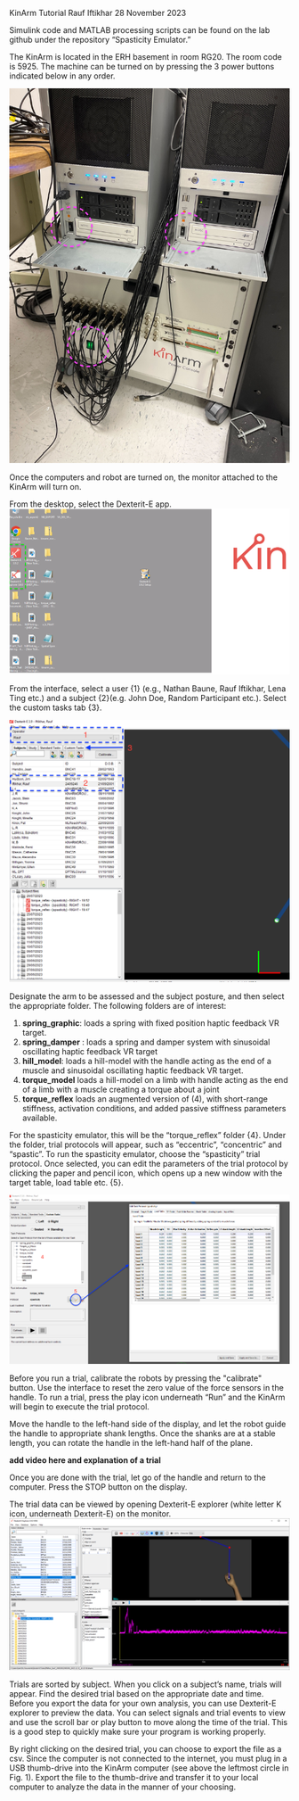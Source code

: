 KinArm Tutorial
Rauf Iftikhar
28 November 2023

Simulink code and MATLAB processing scripts can be found on the lab github under the repository “Spasticity Emulator.” 

The KinArm is located in the ERH basement in room RG20. The room code is 5925. The machine can be turned on by pressing the 3 power buttons indicated below in any order. 

![KinArm Power Buttons](./Tutorial/kinarm_computers.jpg)

Once the computers and robot are turned on, the monitor attached to the KinArm will turn on. 

From the desktop, select the Dexterit-E app. 
![KinArm Monitor](./Tutorial/desktop.png)


From the interface, select a user {1} (e.g., Nathan Baune, Rauf Iftikhar, Lena Ting etc.) and a subject {2}(e.g. John Doe, Random Participant etc.). Select the custom tasks tab {3}. 

![Dexterit-E Interface](./Tutorial/dext.PNG)


Designate the arm to be assessed and the subject posture, and then select the appropriate folder. The following folders are of interest:
1. **spring_graphic**: loads a spring with fixed position haptic feedback VR target.
2. **spring_damper** : loads a spring and damper system with sinusoidal oscillating haptic feedback VR target
3. **hill_model**: loads a hill-model with the handle acting as the end of a muscle and sinusoidal oscillating haptic feedback VR target.
4. **torque_model** loads a hill-model on a limb with handle acting as the end of a limb with a muscle creating a torque about a joint
5. **torque_reflex** loads an augmented version of (4), with short-range stiffness, activation conditions, and added passive stiffness parameters available.

For the spasticity emulator, this will be the “torque_reflex” folder {4}. Under the folder, trial protocols will appear, such as “eccentric”, “concentric” and “spastic”. To run the spasticity emulator, choose the “spasticity” trial protocol. Once selected, you can edit the parameters of the trial protocol by clicking the paper and pencil icon, which opens up a new window with the target table, load table etc. {5}.  

![Edit Trial Protocol](./Tutorial/TP.PNG)

Before you run a trial, calibrate the robots by pressing the "calibrate" button. Use the interface to reset the zero value of the force sensors in the handle.
To run a trial, press the play icon underneath “Run” and the KinArm will begin to execute the trial protocol. 

Move the handle to the left-hand side of the display, and let the robot guide the handle to appropriate shank lengths. Once the shanks are at a stable length, you can rotate the handle in the left-hand half of the plane. 

**add video here and explanation of a trial**


Once you are done with the trial, let go of the handle and return to the computer. Press the STOP button on the display. 

The trial data can be viewed by opening Dexterit-E explorer (white letter K icon, underneath Dexterit-E) on the monitor. 
![Dexterit-E Interface](./Tutorial/Dex_Explore.PNG)

Trials are sorted by subject. When you click on a subject’s name, trials will appear. Find the desired trial based on the appropriate date and time. Before you export the data for your own analysis, you can use Dexterit-E explorer to preview the data. You can select signals and trial events to view and use the scroll bar or play button to move along the time of the trial. This is a good step to quickly make sure your program is working properly. 

By right clicking on the desired trial, you can choose to export the file as a csv. Since the computer is not connected to the internet, you must plug in a USB thumb-drive into the KinArm computer (see above the leftmost circle in Fig. 1). Export the file to the thumb-drive and transfer it to your local computer to analyze the data in the manner of your choosing. 

